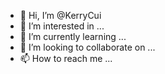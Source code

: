 - 👋 Hi, I’m @KerryCui
- 👀 I’m interested in ...
- 🌱 I’m currently learning ...
- 💞️ I’m looking to collaborate on ...
- 📫 How to reach me ...

<!---
KerryCui/KerryCui is a ✨ special ✨ repository because its `README.md` (this file) appears on your GitHub profile.
You can click the Preview link to take a look at your changes.
--->
